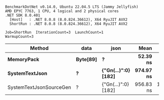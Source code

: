```

BenchmarkDotNet v0.14.0, Ubuntu 22.04.5 LTS (Jammy Jellyfish)
AMD EPYC 7763, 1 CPU, 4 logical and 2 physical cores
.NET SDK 8.0.401
  [Host]   : .NET 8.0.8 (8.0.824.36612), X64 RyuJIT AVX2
  ShortRun : .NET 8.0.8 (8.0.824.36612), X64 RyuJIT AVX2

Job=ShortRun  IterationCount=3  LaunchCount=1  
WarmupCount=3  

```
| Method                  | data     | json                | Mean      | Error      | StdDev   | Min       | Max       | Gen0   | Allocated |
|------------------------ |--------- |-------------------- |----------:|-----------:|---------:|----------:|----------:|-------:|----------:|
| **MemoryPack**              | **Byte[89]** | **?**                   |  **52.39 ns** |   **1.934 ns** | **0.106 ns** |  **52.27 ns** |  **52.47 ns** | **0.0012** |     **104 B** |
| **SystemTextJson**          | **?**        | **{&quot;Gn(...)&quot;:0} [182]** | **974.97 ns** |  **30.683 ns** | **1.682 ns** | **973.03 ns** | **975.97 ns** |      **-** |     **104 B** |
| SystemTextJsonSourceGen | ?        | {&quot;Gn(...)&quot;:0} [182] | 956.83 ns | 178.522 ns | 9.785 ns | 947.56 ns | 967.06 ns |      - |     104 B |
